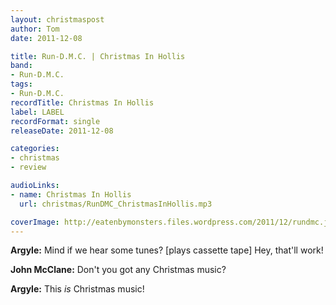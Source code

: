 ```yaml
---
layout: christmaspost
author: Tom
date: 2011-12-08

title: Run-D.M.C. | Christmas In Hollis
band:
- Run-D.M.C.
tags:
- Run-D.M.C.
recordTitle: Christmas In Hollis
label: LABEL
recordFormat: single
releaseDate: 2011-12-08

categories:
- christmas
- review

audioLinks:
- name: Christmas In Hollis
  url: christmas/RunDMC_ChristmasInHollis.mp3

coverImage: http://eatenbymonsters.files.wordpress.com/2011/12/rundmc.jpg
---
```


**Argyle:** Mind if we hear some tunes? [plays cassette tape] Hey, that'll work!

**John McClane:** Don't you got any Christmas music?

**Argyle:** This _is_ Christmas music!

